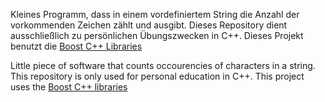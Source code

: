 Kleines Programm, dass in einem vordefiniertem String die Anzahl der vorkommenden Zeichen zählt und ausgibt.
Dieses Repository dient ausschließlich zu persönlichen Übungszwecken in C++.
Dieses Projekt benutzt die <a href="https://www.boost.org/">Boost C++ Libraries</a>

Little piece of software that counts occourencies of characters in a string.
This repository is only used for personal education in C++.
This project uses the <a href="https://www.boost.org/">Boost C++ libraries</a>
